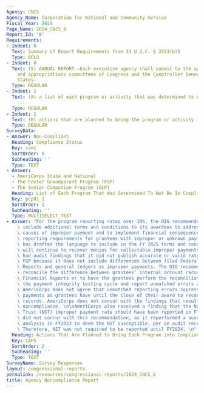 ```yaml
---
Agency: CNCS
Agency_Name: Corporation for National and Community Service
Fiscal_Year: 2024
Page_Name: 2024_CNCS_8
Report_Id: '8'
Requirements:
- Indent: 0
  Text: Summary of Report Requirements from 31 U.S.C. § 3353(b)5
  Type: BOLD
- Indent: 0
  Text: (5) ANNUAL REPORT.—Each executive agency shall submit to the appropriate authorizing
    and appropriations committees of Congress and the Comptroller General of the United
    States—
  Type: REGULAR
- Indent: 1
  Text: (A) a list of each program or activity that was determined to not be in compliance
    ...
  Type: REGULAR
- Indent: 1
  Text: (B) actions that are planned to bring the program or activity into compliance.
  Type: REGULAR
SurveyData:
- Answer: Non-Compliant
  Heading: Compliance Status
  Key: com1
  SortOrder: 0
  Subheading: ''
  Type: TEXT
- Answer:
  - AmeriCorps State and National
  - The Foster Grandparent Program (FGP)
  - The Senior Companion Program (SCP)
  Heading: List of Each Program That Was Determined To Not Be In Compliance
  Key: pcp01_1
  SortOrder: 1
  Subheading: ''
  Type: MULTISELECT_TEXT
- Answer: "For the program reporting rates over 10%, the OIG recommended AmeriCorps\
    \ include additional terms and conditions to its awardees to address the root\
    \ causes of improper payment and to implement financial consequences or additional\
    \ reporting requirements for grantees with improper or unknown payments. AmeriCorps\
    \ has drafted the language to include in the FY 2025 terms and conditions and\
    \ will continue to recover monies for collectable improper payments. \n\nAmeriCorps\
    \ had audit findings that it did not publish accurate or valid rates for ASN or\
    \ FGP because it does not include differences between filed Federal Financial\
    \ Reports and general ledgers as improper payments. The OIG recommends AmeriCorps\
    \ reconcile the difference between grantees’ internal account records and Federal\
    \ Financial Reports or to have the grantees perform the reconciliation during\
    \ the payment integrity testing cycle and report unmatched errors as unknown payments.\
    \ AmeriCorps does not agree that unmatched reporting errors represent improper\
    \ payments as grantees have until the close of their award to reconcile its accounting\
    \ records. AmeriCorps does not concur with the findings that resulted in the reported\
    \ noncompliance. \n\nAmeriCorps also received a finding that the National Service\
    \ Trust (NST) improper payment rate should have been reported in FY 2023. AmeriCorps\
    \ did not concur with this recommendation, as it reperformed a susceptibility\
    \ analysis in FY2023 to deem the NST susceptible, per an audit recommendation.\
    \ Therefore, NST was not required to be reported until FY2024. \n"
  Heading: Actions That Are Planned to Bring Each Program into Compliance
  Key: CAP5
  SortOrder: 2
  Subheading: ''
  Type: TEXT
SurveyName: Survey Responses
layout: congressional-reports
permalink: /resources/congressional-reports/2024_CNCS_8
title: Agency Noncompliance Report
---
```

